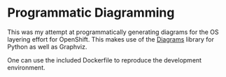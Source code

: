 # Programmatic Diagramming

This was my attempt at programmatically generating diagrams for the OS layering
effort for OpenShift. This makes use of the
[Diagrams](https://diagrams.mingrammer.com/) library for Python as well as
Graphviz. 

One can use the included Dockerfile to reproduce the development environment.
